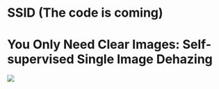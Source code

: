 # SSID (The code is coming)
# You Only Need Clear Images: Self-supervised Single Image Dehazing
<img src=https://github.com/CVhnu/SSID/images/image_dehazing_network_paras.png>
